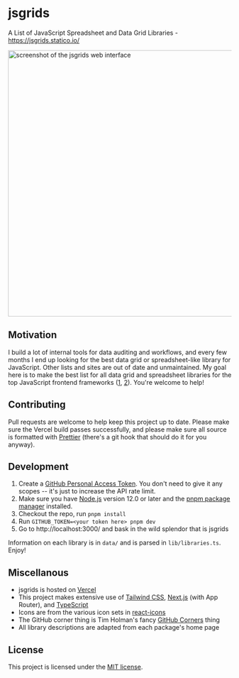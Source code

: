 # jsgrids

A List of JavaScript Spreadsheet and Data Grid Libraries - https://jsgrids.statico.io/

[<img src="https://github.com/user-attachments/assets/16e159b1-fa27-4237-89c7-600f3aeaa250" width="600" alt="screenshot of the jsgrids web interface" />](https://jsgrids.statico.io)

## Motivation

I build a lot of internal tools for data auditing and workflows, and every few months I end up looking for the best data grid or spreadsheet-like library for JavaScript. Other lists and sites are out of date and unmaintained. My goal here is to make the best list for all data grid and spreadsheet libraries for the top JavaScript frontend frameworks ([1](https://2019.stateofjs.com/front-end-frameworks/), [2](https://2019.stateofjs.com/other-tools/)). You're welcome to help!

## Contributing

Pull requests are welcome to help keep this project up to date. Please make sure the Vercel build passes successfully, and please make sure all source is formatted with [Prettier](https://prettier.io/) (there's a git hook that should do it for you anyway).

## Development

1. Create a [GitHub Personal Access Token](https://github.com/settings/tokens). You don't need to give it any scopes -- it's just to increase the API rate limit.
1. Make sure you have [Node.js](https://nodejs.org/) version 12.0 or later and the [pnpm package manager](https://pnpm.io/) installed.
1. Checkout the repo, run `pnpm install`
1. Run `GITHUB_TOKEN=<your token here> pnpm dev`
1. Go to http://localhost:3000/ and bask in the wild splendor that is jsgrids

Information on each library is in `data/` and is parsed in `lib/libraries.ts`. Enjoy!

## Miscellanous

- jsgrids is hosted on [Vercel](https://vercel.com/)
- This project makes extensive use of [Tailwind CSS](https://tailwindcss.com/), [Next.js](https://nextjs.org/) (with App Router), and [TypeScript](https://www.typescriptlang.org/)
- Icons are from the various icon sets in [react-icons](https://react-icons.github.io/react-icons/)
- The GitHub corner thing is Tim Holman's fancy [GitHub Corners](http://tholman.com/github-corners/) thing
- All library descriptions are adapted from each package's home page

## License

This project is licensed under the [MIT license](https://github.com/statico/jsgrids/blob/master/LICENSE).
